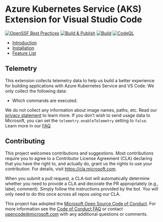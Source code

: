 # Azure Kubernetes Service (AKS) Extension for Visual Studio Code

[![OpenSSF Best Practices](https://www.bestpractices.dev/projects/8315/badge)](https://www.bestpractices.dev/projects/8315) [![Build & Publish](https://github.com/Azure/vscode-aks-tools/actions/workflows/publish.yml/badge.svg)](https://github.com/Azure/vscode-aks-tools/actions/workflows/publish.yml) [![Build](https://github.com/Azure/vscode-aks-tools/actions/workflows/build.yml/badge.svg)](https://github.com/Azure/vscode-aks-tools/actions/workflows/build.yml) [![CodeQL](https://github.com/Azure/vscode-aks-tools/actions/workflows/codeql-analysis.yml/badge.svg)](https://github.com/Azure/vscode-aks-tools/actions/workflows/codeql-analysis.yml)

* [Introduction](https://azure.github.io/vscode-aks-tools/index.html)
* [Installation](https://azure.github.io/vscode-aks-tools/installation.html#installation)
* [Feature List](https://azure.github.io/vscode-aks-tools/features/features.html)

## Telemetry

This extension collects telemetry data to help us build a better experience for building applications with Azure Kubernetes Service and VS Code. We only collect the following data:

* Which commands are executed.

We do not collect any information about image names, paths, etc. Read our [privacy statement](https://privacy.microsoft.com/privacystatement) to learn more. If you don’t wish to send usage data to Microsoft, you can set the `telemetry.enableTelemetry` setting to `false`. Learn more in our [FAQ](https://code.visualstudio.com/docs/supporting/faq#_how-to-disable-telemetry-reporting).

## Contributing

This project welcomes contributions and suggestions.  Most contributions require you to agree to a
Contributor License Agreement (CLA) declaring that you have the right to, and actually do, grant us
the rights to use your contribution. For details, visit https://cla.microsoft.com.

When you submit a pull request, a CLA-bot will automatically determine whether you need to provide
a CLA and decorate the PR appropriately (e.g., label, comment). Simply follow the instructions
provided by the bot. You will only need to do this once across all repos using our CLA.

This project has adopted the [Microsoft Open Source Code of Conduct](https://opensource.microsoft.com/codeofconduct/).
For more information see the [Code of Conduct FAQ](https://opensource.microsoft.com/codeofconduct/faq/) or
contact [opencode@microsoft.com](mailto:opencode@microsoft.com) with any additional questions or comments.
